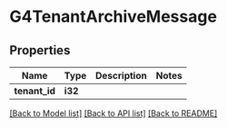 # G4TenantArchiveMessage

## Properties

Name | Type | Description | Notes
------------ | ------------- | ------------- | -------------
**tenant_id** | **i32** |  | 

[[Back to Model list]](../README.md#documentation-for-models) [[Back to API list]](../README.md#documentation-for-api-endpoints) [[Back to README]](../README.md)


